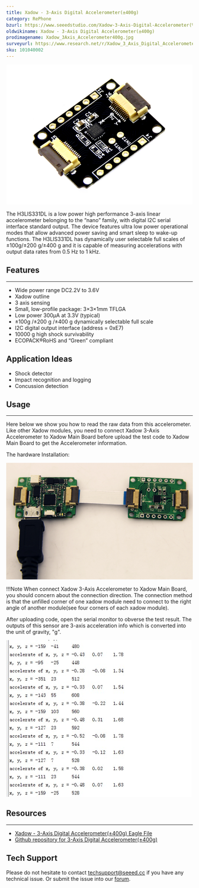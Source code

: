 ```yaml
---
title: Xadow - 3-Axis Digital Accelerometer(±400g)
category: RePhone
bzurl: https://www.seeedstudio.com/Xadow-3-Axis-Digital-Accelerometer(%C2%B1400g)-p-1896.html
oldwikiname: Xadow - 3-Axis Digital Accelerometer(±400g)
prodimagename: Xadow_3Axis_Accelerometer400g.jpg
surveyurl: https://www.research.net/r/Xadow_3_Axis_Digital_Accelerometer_plusandmiuse_400g
sku: 101040002
---
```

![](https://github.com/SeeedDocument/Xadow_3_Aixs_Digital_Accelerometer_plusandminus_400g/raw/master/img/Xadow_3Axis_Accelerometer400g.jpg)

The H3LIS331DL is a low power high performance 3-axis linear accelerometer belonging to the “nano” family, with digital I2C serial interface standard output. The device features ultra low power operational modes that allow advanced power saving and smart sleep to wake-up functions. The H3LIS331DL has dynamically user selectable full scales of ±100g/±200 g/±400 g and it is capable of measuring accelerations with output data rates from 0.5 Hz to 1 kHz.

## Features
---
- Wide power range DC2.2V to 3.6V
- Xadow outline
- 3 axis sensing
- Small, low-profile package: 3×3×1mm TFLGA
- Low power 300µA at 3.3V (typical)
- ±100g /±200 g /±400 g dynamically selectable full scale
- I2C digital output interface (address = 0xE7)
- 10000 g high shock survivability
- ECOPACK®RoHS and “Green” compliant

## Application Ideas

-  Shock detector
- Impact recognition and logging
- Concussion detection

## Usage
---
Here below we show you how to read the raw data from this accelerometer.
Like other Xadow modules, you need to connect Xadow 3-Axis Accelerometer to Xadow Main Board before upload the test code to Xadow Main Board to get the Accelerometer information.

The hardware Installation:

![](https://github.com/SeeedDocument/Xadow_3_Aixs_Digital_Accelerometer_plusandminus_400g/raw/master/img/Xadow-3-Axis_Digital_Accelerometer_Connection.jpg)

!!!Note
    When connect Xadow 3-Axis Accelerometer to Xadow Main Board, you should concern about the connection direction. The connection method is that the unfilled corner of one xadow module need to connect to the right angle of another module(see four corners of each xadow module).

After uploading code, open the serial monitor to obverse the test result. The outputs of this sensor are 3-axis acceleration info which is converted into the unit of gravity, "g".

![](https://github.com/SeeedDocument/Xadow_3_Aixs_Digital_Accelerometer_plusandminus_400g/raw/master/img/Raw_data_of_H3LIS331DL.jpg)

## Resources
---
- [Xadow - 3-Axis Digital Accelerometer(±400g) Eagle File](https://github.com/SeeedDocument/Xadow_3_Aixs_Digital_Accelerometer_plusandminus_400g/raw/master/res/Xadow-3-Axis_Digital_Accelerometer(%C2%B1400g)v1.0_sch_pcb.zip)
- [Github repository for 3-Axis Digital Accelerometer(±400g)](https://github.com/Seeed-Studio/Grove_3Axis_Digital_Accelerometer_H3LIS331DL)

## Tech Support
Please do not hesitate to contact [techsupport@seeed.cc](techsupport@seeed.cc) if you have any technical issue. Or submit the issue into our [forum](http://seeedstudio.com/forum/). 